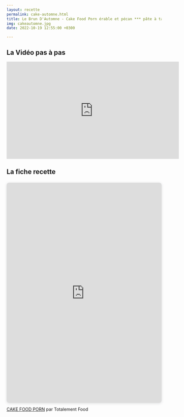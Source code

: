 ```yaml
---
layout: recette
permalink: cake-automne.html
title: Le Brun D'Automne - Cake Food Porn érable et pécan *** pâte à tartiner maison super bonne
img: cakeautomne.jpg
date: 2022-10-19 12:55:00 +0300

---
```


## La Vidéo pas à pas

<iframe width="560" height="315" src="https://www.youtube.com/embed/ty5-G-IOCsI" title="YouTube video player" frameborder="0" allow="accelerometer; autoplay; clipboard-write; encrypted-media; gyroscope; picture-in-picture" allowfullscreen></iframe>

## La fiche recette

<div style="position: relative; width: 100%; height: 0; padding-top: 141.4286%;
 padding-bottom: 0; box-shadow: 0 2px 8px 0 rgba(63,69,81,0.16); margin-top: 1.6em; margin-bottom: 0.9em; overflow: hidden;
 border-radius: 8px; will-change: transform;">
  <iframe loading="lazy" style="position: absolute; width: 100%; height: 100%; top: 0; left: 0; border: none; padding: 0;margin: 0;"
    src="https:&#x2F;&#x2F;www.canva.com&#x2F;design&#x2F;DAFO1YVH3LM&#x2F;view?embed" allowfullscreen="allowfullscreen" allow="fullscreen">
  </iframe>
</div>
<a href="https:&#x2F;&#x2F;www.canva.com&#x2F;design&#x2F;DAFO1YVH3LM&#x2F;view?utm_content=DAFO1YVH3LM&amp;utm_campaign=designshare&amp;utm_medium=embeds&amp;utm_source=link" target="_blank" rel="noopener">CAKE FOOD PORN</a> par Totalement Food